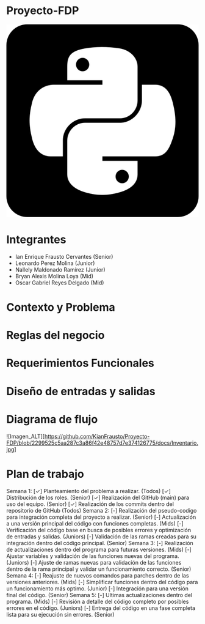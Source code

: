 # Proyecto-FDP

![Imagen2_ALT](https://github.com/KianFrausto/Proyecto-FDP/blob/2299525c5aa287c3a86f42e48757d7e374126775/docs/5968396.png)

# Integrantes
- Ian Enrique Frausto Cervantes (Senior)
- Leonardo Perez Molina (Junior)
- Nallely Maldonado Ramírez (Junior)
- Bryan Alexis Molina Loya (Mid)
- Oscar Gabriel Reyes Delgado (Mid)

# Contexto y Problema

# Reglas del negocio

# Requerimientos Funcionales

# Diseño de entradas y salidas

# Diagrama de flujo

![Imagen_ALT][https://github.com/KianFrausto/Proyecto-FDP/blob/2299525c5aa287c3a86f42e48757d7e374126775/docs/Inventario.jpg]

# Plan de trabajo
Semana 1:
[✓] Planteamiento del problema a realizar. (Todos)
[✓] Distribución de los roles. (Senior)
[✓] Realización del GitHub (main) para uso del equipo.
(Senior)
[✓] Realización de los commits dentro del repositorio de
GitHub (Todos)
Semana 2:
[-] Realización del pseudo-codigo para integración
completa del proyecto a realizar. (Senior)
[-] Actualización a una versión principal del código con
funciones completas. (Mids)
[-] Verificación del código base en busca de posibles
errores y optimización de entradas y salidas. (Juniors)
[-] Validación de las ramas creadas para su integración
dentro del código principal. (Senior)
Semana 3:
[-] Realización de actualizaciones dentro del programa
para futuras versiones. (Mids)
[-] Ajustar variables y validación de las funciones nuevas
del programa. (Juniors)
[-] Ajuste de ramas nuevas para validación de las
funciones dentro de la rama principal y validar un
funcionamiento correcto. (Senior)
Semana 4:
[-] Reajuste de nuevos comandos para parches dentro de
las versiones anteriores. (Mids)
[-] Simplificar funciones dentro del código para un
funcionamiento más optimo. (Junior)
[-] Integración para una versión final del código. (Senior)
Semana 5:
[-] Ultimas actualizaciones dentro del programa. (Mids)
[-] Revisión a detalle del código completo por posibles
errores en el código. (Juniors)
[-] Entrega del código en una fase completa lista para su
ejecución sin errores. (Senior)

[def]: https://github.com/KianFrausto/Proyecto-FDP/blob/2299525c5aa287c3a86f42e48757d7e374126775/docs/Inventario.jpg